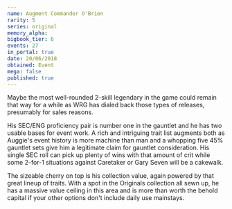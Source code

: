 ```yaml
---
name: Augment Commander O'Brien
rarity: 5
series: original
memory_alpha:
bigbook_tier: 6
events: 27
in_portal: true
date: 20/06/2018
obtained: Event
mega: false
published: true
---
```


Maybe the most well-rounded 2-skill legendary in the game could remain that way for a while as WRG has dialed back those types of releases, presumably for sales reasons. 

His SEC/ENG proficiency pair is number one in the gauntlet and he has two usable bases for event work. A rich and intriguing trait list augments both as Auggie's event history is more machine than man and a whopping five 45% gauntlet sets give him a legitimate claim for gauntlet consideration. His single SEC roll can pick up plenty of wins with that amount of crit while some 2-for-1 situations against Caretaker or Gary Seven will be a cakewalk. 

The sizeable cherry on top is his collection value, again powered by that great lineup of traits. With a spot in the Originals collection all sewn up, he has a massive value ceiling in this area and is more than worth the behold capital if your other options don't include daily use mainstays.
